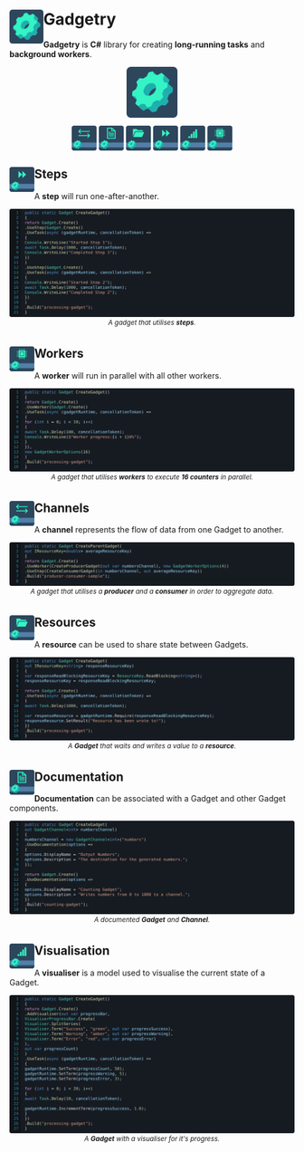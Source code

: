 <h1>
<img src="./src/Gadgetry/icon.png" width="60" height="60" align="left" />
Gadgetry
</h1>

**Gadgetry** is **C#** library for creating **long-running tasks** and **background workers**.

<p align="center">
  <a href="/src/Gadgetry"><img src="./src/Gadgetry/icon.png" width="90" height="90" align="center" /></a>
</p>

<p align="center">
  <a href="/src/Gadgetry.Channels"><img src="./src/Gadgetry.Channels/icon.png" width="44" height="44" align="center" /></a>
  <a href="/src/Gadgetry.Documentation"><img src="./src/Gadgetry.Documentation/icon.png" width="44" height="44" align="center" /></a>
  <a href="/src/Gadgetry.Resources"><img src="./src/Gadgetry.Resources/icon.png" width="44" height="44" align="center" /></a>
  <a href="/src/Gadgetry.Steps"><img src="./src/Gadgetry.Steps/icon.png" width="44" height="44" align="center" /></a>
  <a href="/src/Gadgetry.Visualisation"><img src="./src/Gadgetry.Visualisation/icon.png" width="44" height="44" align="center" /></a>
  <a href="/src/Gadgetry.Workers"><img src="./src/Gadgetry.Workers/icon.png" width="44" height="44" align="center" /></a>
</p>

<h2>
  <a href="/src/Gadgetry.Steps">
    <img src="./src/Gadgetry.Steps/icon.png" width="44" height="44" align="left" />
  </a>
  Steps
</h2>

A **step** will run one-after-another.

<p align="center">
  <img src="./img/steps.svg" alt="A gadget that utilises steps."/>
  <sup><i>A gadget that utilises <b>steps</b>.</i></sup>
</p>

<h2>
  <a href="/src/Gadgetry.Workers">
    <img src="./src/Gadgetry.Workers/icon.png" width="44" height="44" align="left" />
  </a>
  Workers
</h2>

A **worker** will run in parallel with all other workers.

<p align="center">
  <img src="./img/worker.svg" alt="A gadget that utilises steps."/>
  <sup><i>A gadget that utilises <b>workers</b> to execute <b>16 counters</b> in parallel.</i></sup>
</p>

<h2>
  <a href="/src/Gadgetry.Channels">
    <img src="./src/Gadgetry.Channels/icon.png" width="44" height="44" align="left" />
  </a>
  Channels
</h2>

A **channel** represents the flow of data from one Gadget to another.

<p align="center">
  <img src="./img/channels-parent.svg" alt="A gadget that utilises steps."/>
  <sup><i>A gadget that utilises a <b>producer</b> and a <b>consumer</b> in order to aggregate data.</i></sup>
</p>

<h2>
  <a href="/src/Gadgetry.Resources">
    <img src="./src/Gadgetry.Resources/icon.png" width="44" height="44" align="left" />
  </a>
  Resources
</h2>

A **resource** can be used to share state between Gadgets.

<p align="center">
  <img src="./img/resources.svg" alt="A ."/>
  <sup><i>A <b>Gadget</b> that waits and writes a value to a <b>resource</b>.</i></sup>
</p>

<h2>
  <a href="/src/Gadgetry.Documentation">
    <img src="./src/Gadgetry.Documentation/icon.png" width="44" height="44" align="left" />
  </a>
  Documentation
</h2>

**Documentation** can be associated with a Gadget and other Gadget components.

<p align="center">
  <img src="./img/documentation.svg" alt="A ."/>
  <sup><i>A documented <b>Gadget</b> and <b>Channel</b>.</i></sup>
</p>

<h2>
  <a href="/src/Gadgetry.Visualisation">
    <img src="./src/Gadgetry.Visualisation/icon.png" width="44" height="44" align="left" />
  </a>
  Visualisation
</h2>

A **visualiser** is a model used to visualise the current state of a Gadget.

<p align="center">
  <img src="./img/visualisation.svg" alt="A ."/>
  <sup><i>A <b>Gadget</b> with a visualiser for it's progress.</i></sup>
</p>
